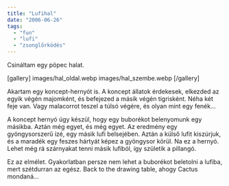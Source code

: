 ```yaml
---
title: "Lufihal"
date: "2006-06-26"
tags: 
  - "fun"
  - "lufi"
  - "zsonglőrködés"
---
```


Csináltam egy pöpec halat.

[gallery] 
  images/hal_oldal.webp
  images/hal_szembe.webp
[/gallery]

Akartam egy koncept-hernyót is. A koncept állatok érdekesek, elkezded az egyik végén majomként, és befejezed a másik végén tigrisként. Néha két feje van. Vagy malacorrot teszel a túlsó végére, és olyan mint egy fenék...

A koncept hernyó úgy készül, hogy egy buborékot belenyomunk egy másikba. Aztán még egyet, és még egyet. Az eredmény egy gyöngysorszerű izé, egy másik lufi belsejében. Aztán a külső lufit kiszúrjuk, és a maradék egy feszes hártyát képez a gyöngysor körül. Na ez a hernyó. Lehet még rá szárnyakat tenni másik lufiból, így születik a pillangó.

Ez az elmélet. Gyakorlatban persze nem lehet a buborékot beletolni a lufiba, mert szétdurran az egész. Back to the drawing table, ahogy Cactus mondaná...
